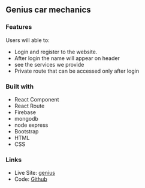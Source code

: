 ## Genius car mechanics

### Features

Users will able to:

- Login and register to the website.
- After login the name will appear on header
- see the services we provide
- Private route that can be accessed only after login

### Built with

- React Component
- React Route
- Firebase
- mongodb
- node express
- Bootstrap
- HTML
- CSS

### Links

- Live Site: [genius](https://genius-car-mechanic-47cfd.web.app/)
- Code: [Github](https://github.com/arifulsajib/genius-car-mechanics)
